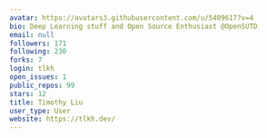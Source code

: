 ```yaml
---
avatar: https://avatars3.githubusercontent.com/u/5409617?v=4
bio: Deep Learning stuff and Open Source Enthusiast @OpenSUTD
email: null
followers: 171
following: 230
forks: 7
login: tlkh
open_issues: 1
public_repos: 99
stars: 12
title: Timothy Liu
user_type: User
website: https://tlkh.dev/
---
```


